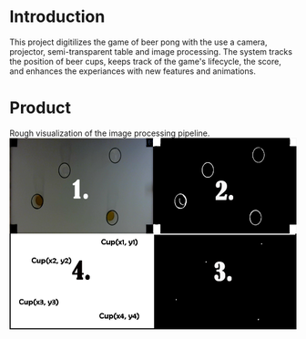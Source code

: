 # Introduction
This project digitilizes the game of beer pong with the use a camera, projector, semi-transparent table and image processing. The system tracks the position of beer cups, keeps track of the game's lifecycle, the score, and enhances the experiances with new features and animations.

# Product
Rough visualization of the image processing pipeline.
<img src="implementationPipeline.png" width="1000" alt="Pipeline">
